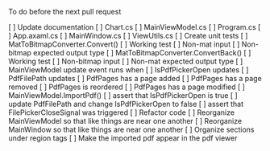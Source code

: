 To do before the next pull request

[ ] Update documentation
    [ ] Chart.cs
    [ ] MainViewModel.cs
    [ ] Program.cs
    [ ] App.axaml.cs
    [ ] MainWindow.cs
    [ ] ViewUtils.cs
[ ] Create unit tests
    [ ] MatToBitmapConverter.Convert()
        [ ] Working test
        [ ] Non-mat input
        [ ] Non-bitmap expected output type
    [ ] MatToBitmapConverter.ConvertBack()
        [ ] Working test
        [ ] Non-bitmap input
        [ ] Non-mat expected output type
    [ ] MainViewModel update event runs when
        [ ] IsPdfPickerOpen updates
        [ ] PdfFilePath updates
        [ ] PdfPages has a page added
        [ ] PdfPages has a page removed
        [ ] PdfPages is reordered
        [ ] PdfPages has a page modified
    [ ] MainViewModel.ImportPdf()
        [ ] assert that IsPdfPickerOpen is true
        [ ] update PdfFilePath and change IsPdfPickerOpen to false
        [ ] assert that FilePickerCloseSignal was triggered
[ ] Refactor code
    [ ] Reorganize MainViewModel so that like things are near one another
    [ ] Reorganize MainWindow so that like things are near one another
    [ ] Organize sections under region tags
[ ] Make the imported pdf appear in the pdf viewer